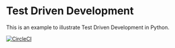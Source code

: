 # Test Driven Development

This is an example to illustrate Test Driven Development in Python.

[![CircleCI](https://circleci.com/gh/nihal111/Test_Driven_Development.svg?style=shield)](https://circleci.com/gh/nihal111/Test_Driven_Development)